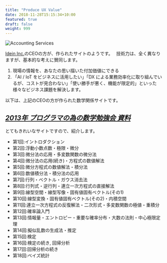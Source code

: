 ```yaml
---
title: "Produce UX Value"
date: 2018-11-28T15:15:34+10:00
featured: true
draft: false
weight: 999
---
```

![Accounting Services](/images/post/math.png)

[Idein Inc.](https://idein.jp/ja/)のCEOの方が、作られたサイトのようです。　
技術力は、全く異なりますが、基本的な考えに賛同します。

1. 現場の情報を、あなたの思い描いた付加価値にできる
2. 「AI / IoT をビジネスに活用したい」「DX による業務効率化に取り組んでいるが、コストが見合わない」「使い勝手が悪く、機能が限定的」といった様々なビジネス課題を解決します。

以下は、上記のCEOの方が作られた数学関係サイトです。  
## *[2013年 プログラマの為の数学勉強会 資料](https://nineties.github.io/math-seminar/)*
とてもきれいなサイトですので、紹介します。

- 第1回:イントロダクション
- 第2回:浮動小数点数・極限・微分
- 第3回:微分法の応用・多変数関数の微分法
- 第4回:微分法の応用(続き)・方程式の数値解法
- 第5回:微分方程式の数値解法・積分法
- 第6回:数値積分法・積分法の応用
- 第7回:行列・ベクトル・ガウス消去法
- 第8回:行列式・逆行列・連立一次方程式の直接解法
- 第9回:線型空間・線型写像・固有値固有ベクトル(その1)
- 第10回:線型変換・固有値固有ベクトル(その2)・内積空間
- 第11回:連立一次方程式の反復解法・二次形式・多変数関数の極値・重積分
- 第12回:確率論入門
- 第13回:情報量・エントロピー・重要な確率分布・大数の法則・中心極限定理
- 第14回:擬似乱数の生成法・推定
- 第15回:検定
- 第16回:検定の続き, 回帰分析
- 第17回:回帰分析の続き
- 第18回:ベイズ統計